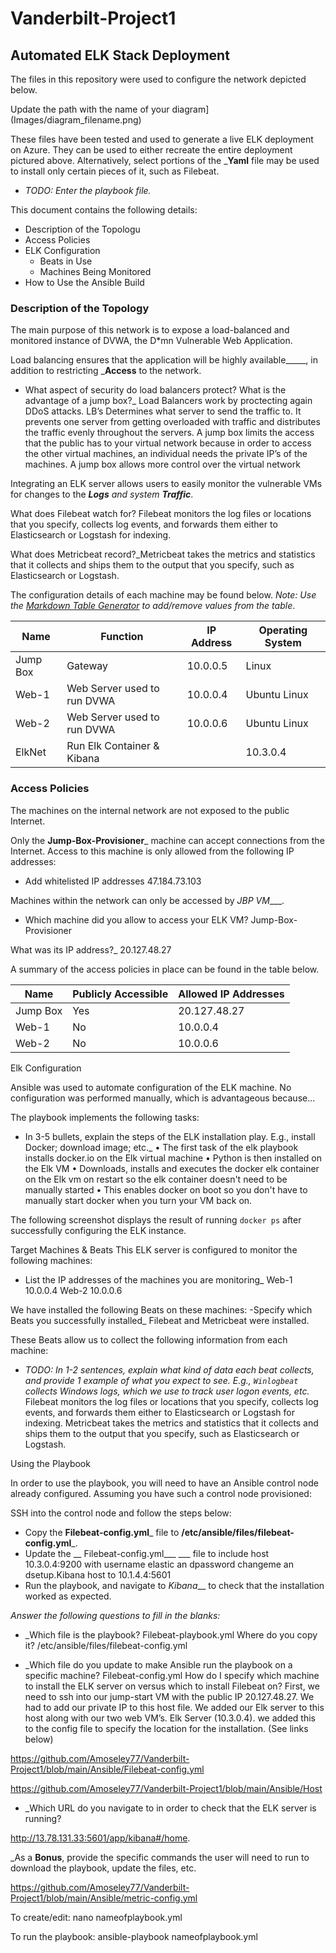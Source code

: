 # Vanderbilt-Project1

## Automated ELK Stack Deployment

The files in this repository were used to configure the network depicted below.
 



 Update the path with the name of your diagram](Images/diagram_filename.png)

These files have been tested and used to generate a live ELK deployment on Azure. They can be used to either recreate the entire deployment pictured above. Alternatively, select portions of the ___Yaml__ file may be used to install only certain pieces of it, such as Filebeat.

  - _TODO: Enter the playbook file._

This document contains the following details:
- Description of the Topologu
- Access Policies
- ELK Configuration
  - Beats in Use
  - Machines Being Monitored
- How to Use the Ansible Build


### Description of the Topology

The main purpose of this network is to expose a load-balanced and monitored instance of DVWA, the D*mn Vulnerable Web Application.

Load balancing ensures that the application will be highly available_____, in addition to restricting ___Access__ to the network.

- What aspect of security do load balancers protect? What is the advantage of a jump box?_
Load Balancers work by proctecting again DDoS attacks. LB’s Determines what server to send the traffic to. It prevents one server from getting overloaded with traffic and distributes the traffic evenly throughout the servers. A jump box limits the access that the public has to your virtual network because in order to access the other virtual machines, an individual needs the private IP’s of the machines. A jump box allows more control over the virtual network



Integrating an ELK server allows users to easily monitor the vulnerable VMs for changes to the ___Logs__ and system __Traffic___.
 
What does Filebeat watch for? Filebeat monitors the log files or locations that you specify, collects log events, and forwards them either to Elasticsearch or Logstash for indexing.

 What does Metricbeat record?_Metricbeat takes the metrics and statistics that it collects and ships them to the output that you specify, such as Elasticsearch or Logstash.

The configuration details of each machine may be found below.
_Note: Use the [Markdown Table Generator](http://www.tablesgenerator.com/markdown_tables) to add/remove values from the table_.

| Name     | Function | IP Address | Operating System |
|----------|----------|------------|------------------|
| Jump Box | Gateway  | 10.0.0.5   | Linux            |
| Web-1    |     Web Server used to run DVWA     |     10.0.0.4       |     Ubuntu Linux             |
| Web-2     |    Web Server used to run DVWA     |   10.0.0.6         |      Ubuntu Linux                         |
| ElkNet    |     Run Elk Container & Kibana     |        |    10.3.0.4              | Ubuntu Linux                         

### Access Policies

The machines on the internal network are not exposed to the public Internet. 

Only the __Jump-Box-Provisioner___ machine can accept connections from the Internet. Access to this machine is only allowed from the following IP addresses:
- Add whitelisted IP addresses 
47.184.73.103

Machines within the network can only be accessed by _JBP VM____.
- Which machine did you allow to access your ELK VM? Jump-Box-Provisioner 

 What was its IP address?_ 20.127.48.27

A summary of the access policies in place can be found in the table below.

| Name     | Publicly Accessible | Allowed IP Addresses |
|----------|---------------------|----------------------|
| Jump Box | Yes            | 20.127.48.27   |
|    Web-1      |    No                 |       10.0.0.4               |
|     Web-2     |    No                 |        10.0.0.6              |

 Elk Configuration

Ansible was used to automate configuration of the ELK machine. No configuration was performed manually, which is advantageous because...

The playbook implements the following tasks:
-  In 3-5 bullets, explain the steps of the ELK installation play. E.g., install Docker; download image; etc._
•	The first task of the elk playbook installs docker.io on the Elk virtual machine
•	Python is then installed on the Elk VM
•	Downloads, installs and executes the docker elk container on the Elk vm on restart so the elk container doesn't need to be manually started
•	This enables docker on boot so you don't have to manually start docker when you turn your VM back on.

The following screenshot displays the result of running `docker ps` after successfully configuring the ELK instance. 

Target Machines & Beats
This ELK server is configured to monitor the following machines:
-  List the IP addresses of the machines you are monitoring_
	Web-1 10.0.0.4
	Web-2 10.0.0.6

We have installed the following Beats on these machines:
-Specify which Beats you successfully installed_
	Filebeat and Metricbeat were installed. 

These Beats allow us to collect the following information from each machine:
- _TODO: In 1-2 sentences, explain what kind of data each beat collects, and provide 1 example of what you expect to see. E.g., `Winlogbeat` collects Windows logs, which we use to track user logon events, etc._
	Filebeat monitors the log files or locations that you specify, collects log events, and forwards them either to Elasticsearch or Logstash for indexing. Metricbeat takes the metrics and statistics that it collects and ships them to the output that you specify, such as Elasticsearch or Logstash. 

Using the Playbook

In order to use the playbook, you will need to have an Ansible control node already configured. Assuming you have such a control node provisioned: 

SSH into the control node and follow the steps below:
- Copy the __Filebeat-config.yml___ file to __/etc/ansible/files/filebeat-config.yml___.
- Update the __ Filebeat-config.yml___ ___ file to include host 10.3.0.4:9200 with username elastic an dpassword changeme an dsetup.Kibana host to 10.1.4.4:5601
- Run the playbook, and navigate to _Kibana___ to check that the installation worked as expected.
 
_Answer the following questions to fill in the blanks:_
- _Which file is the playbook? Filebeat-playbook.yml  Where do you copy it? /etc/ansible/files/filebeat-config.yml

- _Which file do you update to make Ansible run the playbook on a specific machine? Filebeat-config.yml How do I specify which machine to install the ELK server on versus which to install Filebeat on? First, we need to ssh into our jump-start VM with the public IP 20.127.48.27. We had to add our private IP to this host file. We added our Elk server to this host along with our two web VM’s. Elk Server (10.3.0.4). we added this to the config file to specify the location for the installation. (See links below)

https://github.com/Amoseley77/Vanderbilt-Project1/blob/main/Ansible/Filebeat-config.yml

https://github.com/Amoseley77/Vanderbilt-Project1/blob/main/Ansible/Host



- _Which URL do you navigate to in order to check that the ELK server is running?

http://13.78.131.33:5601/app/kibana#/home.


_As a **Bonus**, provide the specific commands the user will need to run to download the playbook, update the files, etc. 

https://github.com/Amoseley77/Vanderbilt-Project1/blob/main/Ansible/metric-config.yml

To create/edit: nano nameofplaybook.yml

To run the playbook: ansible-playbook nameofplaybook.yml

